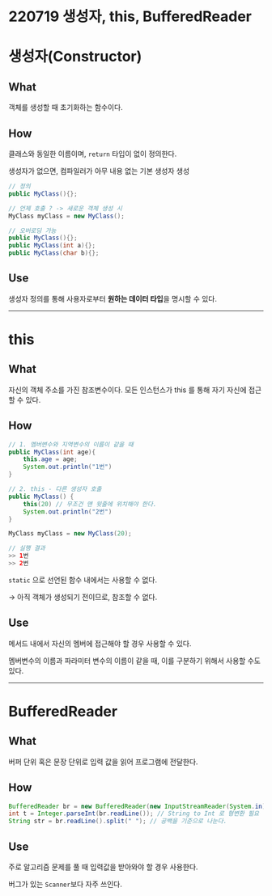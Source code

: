 # 220719 생성자, this, BufferedReader

# 생성자(Constructor)

## What

객체를 생성할 때 초기화하는 함수이다.

## How

클래스와 동일한 이름이며, `return` 타입이 없이 정의한다.

생성자가 없으면, 컴파일러가 아무 내용 없는 기본 생성자 생성

```java
// 정의
public MyClass(){};

// 언제 호출 ? -> 새로운 객체 생성 시
MyClass myClass = new MyClass();

// 오버로딩 가능
public MyClass(){};
public MyClass(int a){};
public MyClass(char b){};
```

## Use

생성자 정의를 통해 사용자로부터 **원하는 데이터 타입**을 명시할 수 있다.

---

# this

## What

자신의 객체 주소를 가진 참조변수이다. 모든 인스턴스가 this 를 통해 자기 자신에 접근할 수 있다.

## How

```java
// 1. 멤버변수와 지역변수의 이름이 같을 때
public MyClass(int age){
	this.age = age;
	System.out.println("1번")
}

// 2. this - 다른 생성자 호출
public MyClass() {
	this(20) // 무조건 맨 윗줄에 위치해야 한다.
	System.out.println("2번")
}

MyClass myClass = new MyClass(20);

// 실행 결과
>> 1번
>> 2번
```

`static` 으로 선언된 함수 내에서는 사용할 수 없다.

→ 아직 객체가 생성되기 전이므로, 참조할 수 없다.

## Use

메서드 내에서 자신의 멤버에 접근해야 할 경우 사용할 수 있다.

멤버변수의 이름과 파라미터 변수의 이름이 같을 때, 이를 구분하기 위해서 사용할 수도 있다.

---

# BufferedReader

## What

버퍼 단위 혹은 문장 단위로 입력 값을 읽어 프로그램에 전달한다.

## How

```java
BufferedReader br = new BufferedReader(new InputStreamReader(System.in));
int t = Integer.parseInt(br.readLine()); // String to Int 로 형변환 필요
String str = br.readLine().split(" "); // 공백을 기준으로 나눈다.
```

## Use

주로 알고리즘 문제를 풀 때 입력값을 받아와야 할 경우 사용한다.

버그가 있는 `Scanner`보다 자주 쓰인다.
